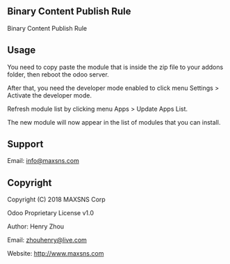 Binary Content Publish Rule
----------

Binary Content Publish Rule

Usage
---------------

You need to copy paste the module that is inside the zip file to your addons folder, then reboot the odoo server. 

After that, you need the developer mode enabled to click menu Settings > Activate the developer mode.

Refresh module list by clicking menu Apps > Update Apps List. 

The new module will now appear in the list of modules that you can install.

Support
---------------
Email: info@maxsns.com

Copyright
---------------

Copyright (C) 2018 MAXSNS Corp

Odoo Proprietary License v1.0

Author: Henry Zhou

Email: zhouhenry@live.com

Website: http://www.maxsns.com